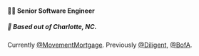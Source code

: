 #### 👨‍💻 Senior Software Engineer
##### 📍 Based out of Charlotte, NC.

Currently [@MovementMortgage](https://movement.com/).
Previously [@Diligent](https://diligent.com/), [@BofA](https://bankofamerica.com/).
